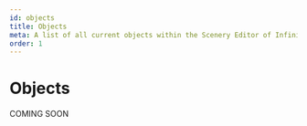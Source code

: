 ```yaml
---
id: objects
title: Objects
meta: A list of all current objects within the Scenery Editor of Infinite Flight.
order: 1
---
```




# Objects



COMING SOON
